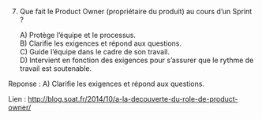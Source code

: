 
7) Que fait le Product Owner (propriétaire du produit) au cours d’un Sprint ?
              
   A)          Protège l’équipe et le processus.        
   B)          Clarifie les exigences et répond aux questions.        
   C)          Guide l’équipe dans le cadre de son travail.        
   D)          Intervient en fonction des exigences pour s’assurer que le rythme de travail est soutenable.  

Reponse :  A) Clarifie les exigences et répond aux questions.   

Lien : http://blog.soat.fr/2014/10/a-la-decouverte-du-role-de-product-owner/